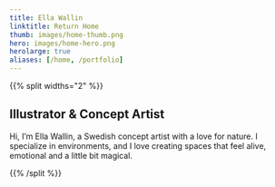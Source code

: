 ```yaml
---
title: Ella Wallin
linktitle: Return Home
thumb: images/home-thumb.png
hero: images/home-hero.png
herolarge: true
aliases: [/home, /portfolio]
---
```


{{% split widths="2" %}}

## Illustrator & Concept Artist

Hi, I’m Ella Wallin, a Swedish concept artist with a love for nature. I specialize in environments, and I love creating spaces that feel alive, emotional and a little bit magical.

{{% /split %}}

